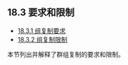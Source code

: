 ## 18.3 要求和限制

- [18.3.1 组复制要求](./18.03.01.组复制要求.md)
- [18.3.2 组复制限制](./18.03.02.组复制限制.md)

本节列出并解释了群组复制的要求和限制。